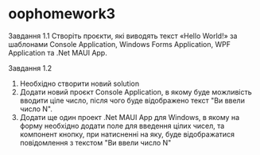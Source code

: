 # oophomework3
Завдання 1.1 Створіть проєкти, які виводять текст «Неllo
World!» за шаблонами Console Application, Windows Forms Application,
WPF Application та .Net MAUI App.


Завдання 1.2
1) Необхідно створити новий solution
2) Додати новий проєкт Console Application, в якому буде
можливість вводити ціле число, після чого буде відображено
текст "Ви ввели число N".
3) Додати ще один проект .Net MAUI App для Windows, в якому
на форму необхідно додати поле для введення цілих чисел, та
компонент кнопку, при натисненні на яку, буде відображатися
повідомлення з текстом "Ви ввели число N"
